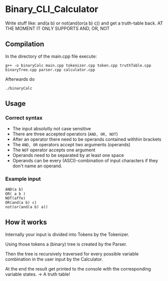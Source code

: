 # Binary_CLI_Calculator
Write stuff like: and(a b) or not(and(or(a b) c)) and get a truth-table back.
AT THE MOMENT IT ONLY SUPPORTS AND, OR, NOT

## Compilation
In the directory of the main.cpp file execute:

```
g++ -o binaryCalc main.cpp tokenizer.cpp token.cpp truthTable.cpp binaryTree.cpp parser.cpp calculator.cpp
```

Afterwards do
```
./binaryCalc
```

## Usage

### Correct syntax

* The input absolutly not case sensitive
* There are three accepted operators (```AND, OR, NOT```)
* After an operator there need to be operands contained withhin brackets
* The ```AND, OR``` operators accept two arguments (operands)
* The ```NOT``` operator accepts one argument
* Operands need to be separated by at least one space
* Operands can be every (ASCI)-combination of input characters if they don't name an operand.

### Example input
```
AND(a b)
OR( a b )
NOT(affe)
OR(and(a b) c)
not(or(and(a b) a))
```

## How it works
Internally your input is divided into Tokens by the Tokenizer.

Using those tokens a (binary) tree is created by the Parser.

Then the tree is recursively traversed for every possible variable combination in the user input by the Calculator.

At the end the result get printed to the console with the corresponding variable states. -> A truth table!
